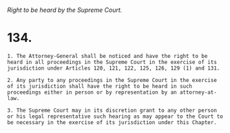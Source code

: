 *Right to be heard by the Supreme Court.*

# 134.

    1. The Attorney-General shall be noticed and have the right to be heard in all proceedings in the Supreme Court in the exercise of its jurisdiction under Articles 120, 121, 122, 125, 126, 129 (1) and 131.

    2. Any party to any proceedings in the Supreme Court in the exercise of its jurisdiction shall have the right to be heard in such proceedings either in person or by representation by an attorney-at-law.

    3. The Supreme Court may in its discretion grant to any other person or his legal representative such hearing as may appear to the Court to be necessary in the exercise of its jurisdiction under this Chapter.